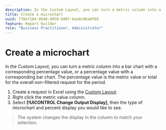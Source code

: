 ```yaml
---
description: In the Custom Layout, you can turn a metric column into a bar chart with a corresponding percentage value, or a percentage value with a corresponding bar chart. The percentage value is the metric value or total for the overall non-filtered request for the period.
title: Create a microchart
uuid: 778ef184-9946-4958-b08f-6ee8c86a0f69
feature: Report builder
role: "Business Practitioner, Administrator"
---
```


# Create a microchart

In the Custom Layout, you can turn a metric column into a bar chart with a corresponding percentage value, or a percentage value with a corresponding bar chart. The percentage value is the metric value or total for the overall non-filtered request for the period.

1. Create a request in Excel using the [Custom Layout](/help/analyze/report-builder/layout/configure-the-custom-layout.md).
1. Right click the metric value column.
1. Select **[!UICONTROL Change Output Display]**, then the type of microchart and percent display you would like to see.
>The system changes the display in the column to match your selection.

